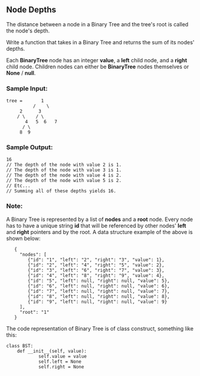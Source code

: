 ## Node Depths

The distance between a node in a Binary Tree and the tree's root is called the node's depth.

Write a function that takes in a Binary Tree and returns the sum of its nodes' depths.

Each **BinaryTree** node has an integer **value**, a **left** child node, and a **right** child node. Children nodes can either be **BinaryTree** nodes themselves or **None** / **null**.


### Sample Input:
	
	tree =       1
	     	  /    \
		 2      3
		/ \    / \
	       4   5  6   7
	      / \     
         8  9    
	

### Sample Output:
	
	16
	// The depth of the node with value 2 is 1.
	// The depth of the node with value 3 is 1.
	// The depth of the node with value 4 is 2.
	// The depth of the node with value 5 is 2.
	// Etc...
	// Summing all of these depths yields 16.


### Note:

   A Binary Tree is represented by a list of **nodes** and a **root** node. Every node has to have a unique string **id** that will be referenced by other nodes' **left** and **right** pointers and by the root. A data structure example of the above is shown below:

       {
         "nodes": [
    	    {"id": "1", "left": "2", "right": "3", "value": 1},
    	    {"id": "2", "left": "4", "right": "5", "value": 2},
    	    {"id": "3", "left": "6", "right": "7", "value": 3},
    	    {"id": "4", "left": "8", "right": "9", "value": 4},
    	    {"id": "5", "left": null, "right": null, "value": 5},
    	    {"id": "6", "left": null, "right": null, "value": 6},
    	    {"id": "7", "left": null, "right": null, "value": 7},
    	    {"id": "8", "left": null, "right": null, "value": 8},
    	    {"id": "9", "left": null, "right": null, "value": 9}
  	     ],
  	     "root": "1"
       }
       
The code representation of Binary Tree is of class construct, something like this:

	class BST:
    	def __init__(self, value):
        		self.value = value
        		self.left = None
        		self.right = None
